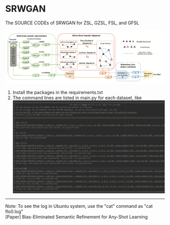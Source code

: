 # SRWGAN
The SOURCE CODEs of SRWGAN for ZSL, GZSL, FSL, and GFSL

![The Structure of SRWGAN](https://github.com/LiangjunFeng/SRWGAN/blob/main/SRWGAN.png)

1. Install the packages in the requirements.txt
2. The command lines are listed in main.py for each dataset, like
![The Structure of SRWGAN](https://github.com/LiangjunFeng/SRWGAN/blob/main/example.png)

---------- 
Note: To see the log in Ubuntu system, use the "cat" command as "cat flo0.log"   
[Paper] Bias-Eliminated Semantic Refinement for Any-Shot Learning   
